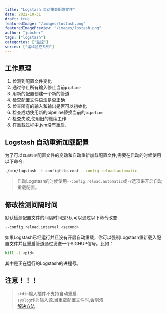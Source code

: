 ```yaml
---
title: "Logstash 自动重载配置文件"
date: 2022-10-31
draft: true
featuredImage: "/images/lostash.png"
featuredImagePreview: "/images/lostash.png"
author: "jobcher"
tags: ["logstash"]
categories: ["监控"]
series: ["运维监控系列"]
---
```

## 工作原理
1. 检测到配置文件变化  
2. 通过停止所有输入停止当前`pipline`  
3. 用新的配置创建一个新的管道
4. 检查配置文件语法是否正确
5. 检查所有的输入和输出是否可以初始化
6. 检查成功使用新的pipeline替换当前的`pipeline`
7. 检查失败,使用旧的继续工作.
8. 在重载过程中,jvm没有重启.

## Logstash 自动重新加载配置
为了可以`自动检测`配置文件的变动和自动重新加载配置文件,需要在启动的时候使用以下命令:  
```sh
./bin/lagstash -f configfile.conf --config.reload.automatic
```
> 启动Logstash的时候使用`--config.reload.automatic`或`-r`选项来开启自动重载配置。
## 修改检测间隔时间
默认检测配置文件的间隔时间是`3秒`,可以通过以下命令改变
```sh
--config.reload.interval <second>
```
如果Logstash已经运行并且没有开启自动重载，你可以强制Logstash重新载入配置文件并且重启管道通过发送一个SIGHUP信号。比如： 
```sh
kill -1 <pid>
```
其中<pid>是正在运行的Logstash的进程号。

## 注意！！！
>`stdin`输入插件不支持自动重启.  
>`syslog`作为输入源,当重载配置文件时,会崩溃.  
[解决方法](https://github.com/logstash-plugins/logstash-input-syslog/issues/40)